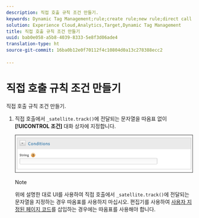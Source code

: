 ```yaml
---
description: 직접 호출 규칙 조건 만들기.
keywords: Dynamic Tag Management;rule;create rule;new rule;direct call rule
solution: Experience Cloud,Analytics,Target,Dynamic Tag Management
title: 직접 호출 규칙 조건 만들기
uuid: bab0e058-a5b8-4039-8333-5e8f3d06ade4
translation-type: ht
source-git-commit: 16ba0b12e0f70112f4c10804d0a13c278388ecc2

---
```



# 직접 호출 규칙 조건 만들기

직접 호출 규칙 조건 만들기.

1. 직접 호출에서 `_satellite.track()`에 전달되는 문자열을 따옴표 없이 **[!UICONTROL 조건]** 대화 상자에 지정합니다.

   ![](assets/conditions-direct-call.png)

   >[!NOTE]
   >
   >위에 설명한 대로 UI를 사용하여 직접 호출에서 `_satellite.track()`에 전달되는 문자열을 지정하는 경우 따옴표를 사용하지 마십시오. 편집기를 사용하여 [사용자 지정된 페이지 코드](/help/implement/c-implement-with-dtm/c-aa-tool/customize-page-code.md)를 삽입하는 경우에는 따옴표를 사용해야 합니다.

